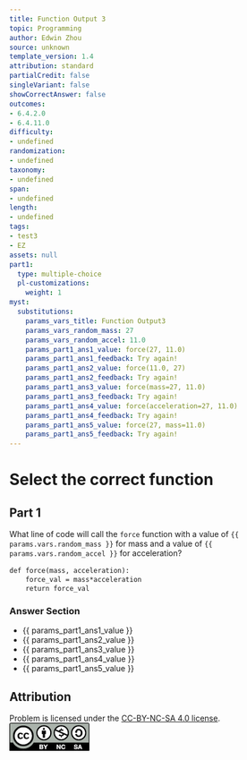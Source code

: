 ```yaml
---
title: Function Output 3
topic: Programming
author: Edwin Zhou
source: unknown
template_version: 1.4
attribution: standard
partialCredit: false
singleVariant: false
showCorrectAnswer: false
outcomes:
- 6.4.2.0
- 6.4.11.0
difficulty:
- undefined
randomization:
- undefined
taxonomy:
- undefined
span:
- undefined
length:
- undefined
tags:
- test3
- EZ
assets: null
part1:
  type: multiple-choice
  pl-customizations:
    weight: 1
myst:
  substitutions:
    params_vars_title: Function Output3
    params_vars_random_mass: 27
    params_vars_random_accel: 11.0
    params_part1_ans1_value: force(27, 11.0)
    params_part1_ans1_feedback: Try again!
    params_part1_ans2_value: force(11.0, 27)
    params_part1_ans2_feedback: Try again!
    params_part1_ans3_value: force(mass=27, 11.0)
    params_part1_ans3_feedback: Try again!
    params_part1_ans4_value: force(acceleration=27, 11.0)
    params_part1_ans4_feedback: Try again!
    params_part1_ans5_value: force(27, mass=11.0)
    params_part1_ans5_feedback: Try again!
---
```

# Select the correct function

## Part 1

What line of code will call the `force` function with a value of `{{ params.vars.random_mass }}` for mass and a value of `{{ params.vars.random_accel }}` for acceleration?

```
def force(mass, acceleration):
    force_val = mass*acceleration
    return force_val
```

### Answer Section

- {{ params_part1_ans1_value }}
- {{ params_part1_ans2_value }}
- {{ params_part1_ans3_value }}
- {{ params_part1_ans4_value }}
- {{ params_part1_ans5_value }}

## Attribution

Problem is licensed under the [CC-BY-NC-SA 4.0 license](https://creativecommons.org/licenses/by-nc-sa/4.0/).<br> ![The Creative Commons 4.0 license requiring attribution-BY, non-commercial-NC, and share-alike-SA license.](https://raw.githubusercontent.com/firasm/bits/master/by-nc-sa.png)